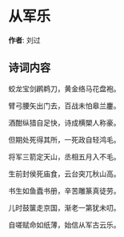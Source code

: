 # 从军乐

**作者**: 刘过

## 诗词内容

蛟龙宝剑䴙鹈刀，黄金络马花盘袍。

臂弓腰矢出门去，百战未怕皋兰鏖。

酒酣纵猎自足快，诗成横槊人称豪。

但期处死得其所，一死政自轻鸿毛。

将军三箭定天山，丞相五月入不毛。

生前封侯死庙食，云台突兀秋山高。

书生如鱼蠹书册，辛苦雕篆真徒劳。

儿时鼓箧走京国，渐老一第犹未叨。

自嗟赋命如纸薄，始信从军古云乐。

